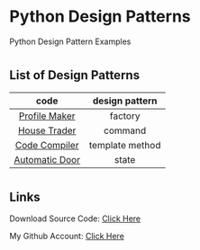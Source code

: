 # Python Design Patterns

Python Design Pattern Examples

#

## List of Design Patterns

|                code                 | design pattern  |
| :---------------------------------: | :-------------: |
|     [Profile Maker](profile.py)     |     factory     |
|      [House Trader](house.py)       |     command     |
|    [Code Compiler](compiler.py)     | template method |
| [Automatic Door](automatic_door.py) |      state      |

#

## Links

Download Source Code: [Click Here](https://github.com/dori-dev/python-design-patterns/archive/refs/heads/master.zip)

My Github Account: [Click Here](https://github.com/dori-dev/)
